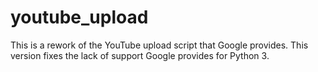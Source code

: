 # youtube_upload

This is a rework of the YouTube upload script that Google provides.  This version fixes the lack of support Google provides for Python 3.
